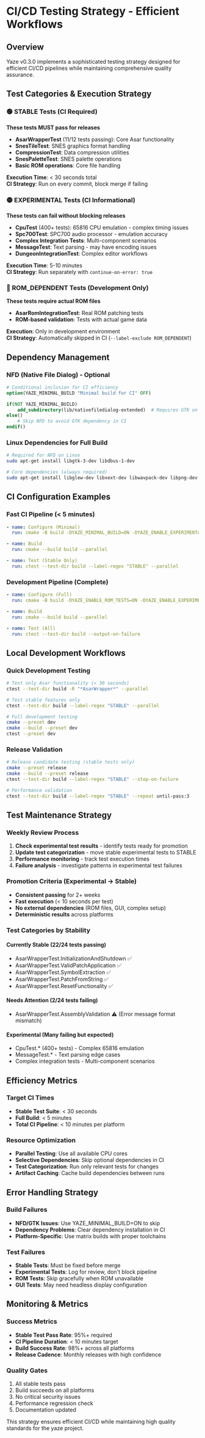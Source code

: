 # CI/CD Testing Strategy - Efficient Workflows

## Overview

Yaze v0.3.0 implements a sophisticated testing strategy designed for efficient CI/CD pipelines while maintaining comprehensive quality assurance.

## Test Categories & Execution Strategy

### 🟢 STABLE Tests (CI Required)
**These tests MUST pass for releases**

- **AsarWrapperTest** (11/12 tests passing): Core Asar functionality
- **SnesTileTest**: SNES graphics format handling  
- **CompressionTest**: Data compression utilities
- **SnesPaletteTest**: SNES palette operations
- **Basic ROM operations**: Core file handling

**Execution Time**: < 30 seconds total  
**CI Strategy**: Run on every commit, block merge if failing

### 🟡 EXPERIMENTAL Tests (CI Informational)  
**These tests can fail without blocking releases**

- **CpuTest** (400+ tests): 65816 CPU emulation - complex timing issues
- **Spc700Test**: SPC700 audio processor - emulation accuracy  
- **Complex Integration Tests**: Multi-component scenarios
- **MessageTest**: Text parsing - may have encoding issues
- **DungeonIntegrationTest**: Complex editor workflows

**Execution Time**: 5-10 minutes  
**CI Strategy**: Run separately with `continue-on-error: true`

### 🔴 ROM_DEPENDENT Tests (Development Only)
**These tests require actual ROM files**

- **AsarRomIntegrationTest**: Real ROM patching tests
- **ROM-based validation**: Tests with actual game data

**Execution**: Only in development environment  
**CI Strategy**: Automatically skipped in CI (`--label-exclude ROM_DEPENDENT`)

## Dependency Management

### NFD (Native File Dialog) - Optional
```cmake
# Conditional inclusion for CI efficiency
option(YAZE_MINIMAL_BUILD "Minimal build for CI" OFF)

if(NOT YAZE_MINIMAL_BUILD)
    add_subdirectory(lib/nativefiledialog-extended)  # Requires GTK on Linux
else()
    # Skip NFD to avoid GTK dependency in CI
endif()
```

### Linux Dependencies for Full Build
```bash
# Required for NFD on Linux
sudo apt-get install libgtk-3-dev libdbus-1-dev

# Core dependencies (always required)  
sudo apt-get install libglew-dev libxext-dev libwavpack-dev libpng-dev
```

## CI Configuration Examples

### Fast CI Pipeline (< 5 minutes)
```yaml
- name: Configure (Minimal)
  run: cmake -B build -DYAZE_MINIMAL_BUILD=ON -DYAZE_ENABLE_EXPERIMENTAL_TESTS=OFF

- name: Build
  run: cmake --build build --parallel

- name: Test (Stable Only)  
  run: ctest --test-dir build --label-regex "STABLE" --parallel
```

### Development Pipeline (Complete)
```yaml  
- name: Configure (Full)
  run: cmake -B build -DYAZE_ENABLE_ROM_TESTS=ON -DYAZE_ENABLE_EXPERIMENTAL_TESTS=ON

- name: Build
  run: cmake --build build --parallel

- name: Test (All)
  run: ctest --test-dir build --output-on-failure
```

## Local Development Workflows

### Quick Development Testing
```bash
# Test only Asar functionality (< 30 seconds)
ctest --test-dir build -R "*AsarWrapper*" --parallel

# Test stable features only  
ctest --test-dir build --label-regex "STABLE" --parallel

# Full development testing
cmake --preset dev
cmake --build --preset dev  
ctest --preset dev
```

### Release Validation
```bash
# Release candidate testing (stable tests only)
cmake --preset release
cmake --build --preset release
ctest --test-dir build --label-regex "STABLE" --stop-on-failure

# Performance validation  
ctest --test-dir build --label-regex "STABLE" --repeat until-pass:3
```

## Test Maintenance Strategy

### Weekly Review Process
1. **Check experimental test results** - identify tests ready for promotion
2. **Update test categorization** - move stable experimental tests to STABLE
3. **Performance monitoring** - track test execution times
4. **Failure analysis** - investigate patterns in experimental test failures

### Promotion Criteria (Experimental → Stable)
- **Consistent passing** for 2+ weeks
- **Fast execution** (< 10 seconds per test)
- **No external dependencies** (ROM files, GUI, complex setup)
- **Deterministic results** across platforms

### Test Categories by Stability

#### Currently Stable (22/24 tests passing)
- AsarWrapperTest.InitializationAndShutdown ✅
- AsarWrapperTest.ValidPatchApplication ✅
- AsarWrapperTest.SymbolExtraction ✅
- AsarWrapperTest.PatchFromString ✅
- AsarWrapperTest.ResetFunctionality ✅

#### Needs Attention (2/24 tests failing)
- AsarWrapperTest.AssemblyValidation ⚠️ (Error message format mismatch)

#### Experimental (Many failing but expected)
- CpuTest.* (400+ tests) - Complex 65816 emulation  
- MessageTest.* - Text parsing edge cases
- Complex integration tests - Multi-component scenarios

## Efficiency Metrics

### Target CI Times
- **Stable Test Suite**: < 30 seconds
- **Full Build**: < 5 minutes  
- **Total CI Pipeline**: < 10 minutes per platform

### Resource Optimization
- **Parallel Testing**: Use all available CPU cores
- **Selective Dependencies**: Skip optional dependencies in CI
- **Test Categorization**: Run only relevant tests for changes
- **Artifact Caching**: Cache build dependencies between runs

## Error Handling Strategy

### Build Failures
- **NFD/GTK Issues**: Use YAZE_MINIMAL_BUILD=ON to skip
- **Dependency Problems**: Clear dependency installation in CI
- **Platform-Specific**: Use matrix builds with proper toolchains

### Test Failures  
- **Stable Tests**: Must be fixed before merge
- **Experimental Tests**: Log for review, don't block pipeline
- **ROM Tests**: Skip gracefully when ROM unavailable
- **GUI Tests**: May need headless display configuration

## Monitoring & Metrics

### Success Metrics
- **Stable Test Pass Rate**: 95%+ required
- **CI Pipeline Duration**: < 10 minutes target
- **Build Success Rate**: 98%+ across all platforms
- **Release Cadence**: Monthly releases with high confidence

### Quality Gates
1. All stable tests pass
2. Build succeeds on all platforms  
3. No critical security issues
4. Performance regression check
5. Documentation updated

This strategy ensures efficient CI/CD while maintaining high quality standards for the yaze project.
